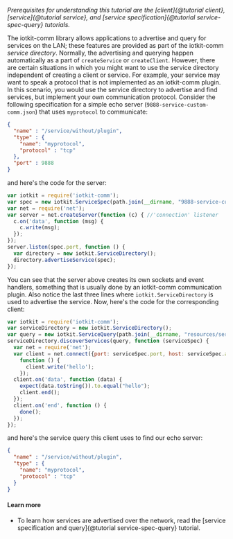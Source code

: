 *Prerequisites for understanding this tutorial are the [client]{@tutorial client}, [service]{@tutorial service},
and [service specification]{@tutorial service-spec-query} tutorials.*

The iotkit-comm library allows applications to advertise and query for services on the LAN; these features are
provided as part of the iotkit-comm *service directory*. Normally, the advertising and querying happen automatically as a
part of `createService` or `createClient`. However, there are certain situations in which you might want to use the
service directory independent of creating a client or service. For example, your service may want to speak a protocol
 that is not implemented as an iotkit-comm plugin. In this scenario, you would use the service directory to advertise and
 find services, but implement your own communication protocol. Consider the following specification for a simple
 echo server (`9888-service-custom-comm.json`) that uses `myprotocol` to communicate:

```json
{
  "name" : "/service/without/plugin",
  "type" : {
    "name": "myprotocol",
    "protocol" : "tcp"
  },
  "port" : 9888
}
```

and here's the code for the server:

```js
var iotkit = require('iotkit-comm');
var spec = new iotkit.ServiceSpec(path.join(__dirname, "9888-service-custom-comm.json"));
var net = require('net');
var server = net.createServer(function (c) { //'connection' listener
  c.on('data', function (msg) {
    c.write(msg);
  });
});
server.listen(spec.port, function () {
  var directory = new iotkit.ServiceDirectory();
  directory.advertiseService(spec);
});
```

You can see that the server above creates its own sockets and event handlers, something that is usually done by an
iotkit-comm communication plugin. Also notice the last three lines where `iotkit.ServiceDirectory` is used to advertise the
service. Now, here's the code for the corresponding client:

```js
var iotkit = require('iotkit-comm');
var serviceDirectory = new iotkit.ServiceDirectory();
var query = new iotkit.ServiceQuery(path.join(__dirname, "resources/serviceQueries/service-query-custom-comm.json"));
serviceDirectory.discoverServices(query, function (serviceSpec) {
  var net = require('net');
  var client = net.connect({port: serviceSpec.port, host: serviceSpec.address},
    function () {
      client.write('hello');
    });
  client.on('data', function (data) {
    expect(data.toString()).to.equal("hello");
    client.end();
  });
  client.on('end', function () {
    done();
  });
});
```

and here's the service query this client uses to find our echo server:

```json
{
  "name" : "/service/without/plugin",
  "type" : {
    "name": "myprotocol",
    "protocol" : "tcp"
  }
}
```

#### Learn more

* To learn how services are advertised over the network, read the
[service specification and query]{@tutorial service-spec-query} tutorial.